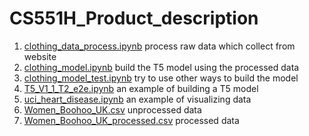 # CS551H_Product_description
1. [clothing_data_process.ipynb](clothing_data_process.ipynb) process raw data which collect from website
2. [clothing_model.ipynb](clothing_model.ipynb) build the T5 model using the processed data
3. [clothing_model_test.ipynb](clothing_model_test.ipynb) try to use other ways to build the model
4. [T5_V1_1_T2_e2e.ipynb](T5_V1_1_T2_e2e.ipynb) an example of building a T5 model
5. [uci_heart_disease.ipynb](uci_heart_disease.ipynb) an example of visualizing data
6. [Women_Boohoo_UK.csv](Women_Boohoo_UK.csv) unprocessed data
7. [Women_Boohoo_UK_processed.csv](Women_Boohoo_UK_processed.csv) processed data